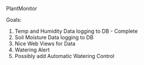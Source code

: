 PlantMonitor

Goals:

1. Temp and Humidity Data logging to DB - Complete
2. Soil Moisture Data logging to DB
3. Nice Web Views for Data
4. Watering Alert
5. Possibly add Automatic Watering Control
